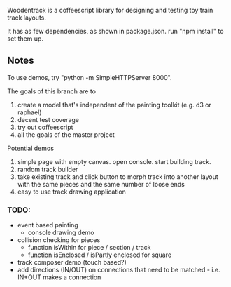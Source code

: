 Woodentrack is a coffeescript library for designing and testing toy train track layouts.

It has as few dependencies, as shown in package.json.  run "npm install" to set them up.

## Notes

To use demos, try "python -m SimpleHTTPServer 8000".

The goals of this branch are to
 1. create a model that's independent of the painting toolkit (e.g. d3 or raphael)
 2. decent test coverage
 3. try out coffeescript
 4. all the goals of the master project

Potential demos
 1. simple page with empty canvas.  open console.  start building track.
 2. random track builder
 3. take existing track and click button to morph track into another layout with the same pieces and the same number of loose ends
 4. easy to use track drawing application

### TODO:
 - event based painting
 	- console drawing demo
 - collision checking for pieces
	- function isWithin for piece / section / track
	- function isEnclosed / isPartly enclosed for square 
 - track composer demo (touch based?)
 - add directions (IN/OUT) on connections that need to be matched - i.e. IN+OUT makes a connection
